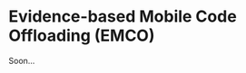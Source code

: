 Evidence-based Mobile Code Offloading (EMCO)
=============================================

Soon...
